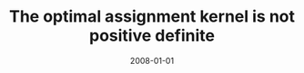---
title: "The optimal assignment kernel is not positive definite"
collection: publications
permalink: /publications/2008-01-01-The-optimal-assignment-kernel-is-not-positive-definite
date: 2008-01-01
paperurl: 'https://doi.org/10.48550/arXiv.0801.4061'
citation: 'J.-P. Vert.
The optimal assignment kernel is not positive definite.
Technical Report arXiv 0801.4061, 2008.'
---